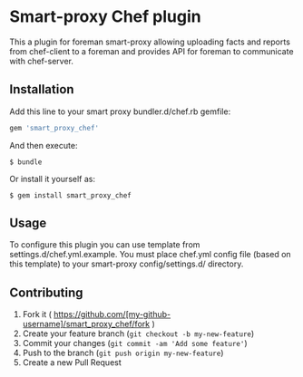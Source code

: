 # Smart-proxy Chef plugin 

This a plugin for foreman smart-proxy allowing uploading facts and reports
from chef-client to a foreman and provides API for foreman to communicate
with chef-server.

## Installation

Add this line to your smart proxy bundler.d/chef.rb gemfile:

```ruby
gem 'smart_proxy_chef'
```

And then execute:

    $ bundle

Or install it yourself as:

    $ gem install smart_proxy_chef

## Usage

To configure this plugin you can use template from settings.d/chef.yml.example.
You must place chef.yml config file (based on this template) to your 
smart-proxy config/settings.d/ directory.

## Contributing

1. Fork it ( https://github.com/[my-github-username]/smart_proxy_chef/fork )
2. Create your feature branch (`git checkout -b my-new-feature`)
3. Commit your changes (`git commit -am 'Add some feature'`)
4. Push to the branch (`git push origin my-new-feature`)
5. Create a new Pull Request
